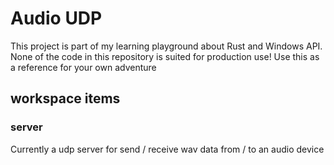 # Audio UDP
This project is part of my learning playground about Rust and Windows API.
None of the code in this repository is suited for production use! 
Use this as a reference for your own adventure

## workspace items
### server 
Currently a udp server for send / receive wav data from / to an audio device